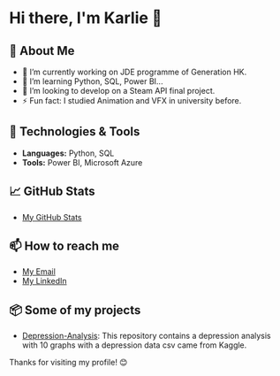 # Hi there, I'm Karlie 👋

## 🌱 About Me
- 🔭 I’m currently working on JDE programme of Generation HK.
- 🌱 I’m learning Python, SQL, Power BI...
- 👯 I’m looking to develop on a Steam API final project.
- ⚡ Fun fact: I studied Animation and VFX in university before.

## 🔧 Technologies & Tools
- **Languages:** Python, SQL
- **Tools:** Power BI, Microsoft Azure

## 📈 GitHub Stats
- [My GitHub Stats](https://github.com/owo-newbie)

## 📫 How to reach me
- [My Email](ddolores120@gmail.com)
- [My LinkedIn](https://www.linkedin.com/in/ka-yi-w-982b6b200/)

## 📦 Some of my projects
- [Depression-Analysis](https://github.com/owo-newbie/Depression-Analysis): This repository contains a depression analysis with 10 graphs with a depression data csv came from Kaggle.

Thanks for visiting my profile! 😊